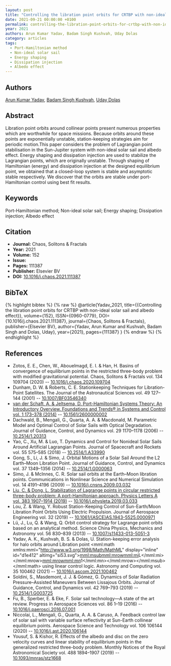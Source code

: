 ```yaml
---
layout: post
title: "Controlling the libration point orbits for CRTBP with non-ideal solar sail and albedo effect"
date: 2021-09-21 00:00:00 +0100
permalink: controlling-the-libration-point-orbits-for-crtbp-with-non-ideal-solar-sail-and-albedo-effect
year: 2021
authors: Arun Kumar Yadav, Badam Singh Kushvah, Uday Dolas
category: articles
tags:
  - Port-Hamiltonian method
  - Non-ideal solar sail
  - Energy shaping
  - Dissipation injection
  - Albedo effect
---
```

 
## Authors
[Arun Kumar Yadav](authors/arun-kumar-yadav), [Badam Singh Kushvah](authors/badam-singh-kushvah), [Uday Dolas](authors/uday-dolas)
 
## Abstract
Libration point orbits around collinear points present numerous properties which are worthwhile for space missions. Because orbits around these points are exponentially unstable, station-keeping strategies aim for periodic motion.This paper considers the problem of Lagrangian point stabilisation in the Sun-Jupiter system with non-ideal solar sail and albedo effect. Energy shaping and dissipation injection are used to stabilize the Lagrangian points, which are originally unstable. Through shaping of Hamiltonian (energy) and dissipation injection at the designed equilibrium point, we obtained that a closed-loop system is stable and asymptotic stable respectively. We discover that the orbits are stable under port- Hamiltonian control using best fit results.
 
## Keywords
Port-Hamiltonian method; Non-ideal solar sail; Energy shaping; Dissipation injection; Albedo effect
 
## Citation
- **Journal:** Chaos, Solitons &amp; Fractals
- **Year:** 2021
- **Volume:** 152
- **Issue:** 
- **Pages:** 111387
- **Publisher:** Elsevier BV
- **DOI:** [10.1016/j.chaos.2021.111387](https://doi.org/10.1016/j.chaos.2021.111387)
 
## BibTeX
{% highlight bibtex %}
{% raw %}
@article{Yadav_2021,
  title={{Controlling the libration point orbits for CRTBP with non-ideal solar sail and albedo effect}},
  volume={152},
  ISSN={0960-0779},
  DOI={10.1016/j.chaos.2021.111387},
  journal={Chaos, Solitons &amp; Fractals},
  publisher={Elsevier BV},
  author={Yadav, Arun Kumar and Kushvah, Badam Singh and Dolas, Uday},
  year={2021},
  pages={111387}
}
{% endraw %}
{% endhighlight %}
 
## References
- Zotos, E. E., Chen, W., Abouelmagd, E. I. & Han, H. Basins of convergence of equilibrium points in the restricted three-body problem with modified gravitational potential. Chaos, Solitons &amp; Fractals vol. 134 109704 (2020) -- [10.1016/j.chaos.2020.109704](https://doi.org/10.1016/j.chaos.2020.109704)
- Dunham, D. W. & Roberts, C. E. Stationkeeping Techniques for Libration-Point Satellites. The Journal of the Astronautical Sciences vol. 49 127–144 (2001) -- [10.1007/BF03546340](https://doi.org/10.1007/BF03546340)
- [van der Schaft, A. & Jeltsema, D. Port-Hamiltonian Systems Theory: An Introductory Overview. Foundations and Trends® in Systems and Control vol. 1 173–378 (2014)](port-hamiltonian-systems-theory-an-introductory-overview-journal) -- [10.1561/2600000002](https://doi.org/10.1561/2600000002)
- Dachwald, B., Mengali, G., Quarta, A. A. & Macdonald, M. Parametric Model and Optimal Control of Solar Sails with Optical Degradation. Journal of Guidance, Control, and Dynamics vol. 29 1170–1178 (2006) -- [10.2514/1.20313](https://doi.org/10.2514/1.20313)
- Yao, C., Xu, M. & Luo, T. Dynamics and Control for Nonideal Solar Sails Around Artificial Lagrangian Points. Journal of Spacecraft and Rockets vol. 55 575–585 (2018) -- [10.2514/1.A33990](https://doi.org/10.2514/1.A33990)
- Gong, S., Li, J. & Simo, J. Orbital Motions of a Solar Sail Around the L2 Earth–Moon Libration Point. Journal of Guidance, Control, and Dynamics vol. 37 1349–1356 (2014) -- [10.2514/1.G000063](https://doi.org/10.2514/1.G000063)
- Simo, J. & McInnes, C. R. Solar sail orbits at the Earth–Moon libration points. Communications in Nonlinear Science and Numerical Simulation vol. 14 4191–4196 (2009) -- [10.1016/j.cnsns.2009.03.032](https://doi.org/10.1016/j.cnsns.2009.03.032)
- [Liu, C. & Dong, L. Stabilization of Lagrange points in circular restricted three-body problem: A port-Hamiltonian approach. Physics Letters A vol. 383 1907–1914 (2019)](stabilization-of-lagrange-points-in-circular-restricted-three-body-problem-a-port-hamiltonian-approach) -- [10.1016/j.physleta.2019.03.033](https://doi.org/10.1016/j.physleta.2019.03.033)
- Lou, Z. & Wang, Y. Robust Station-Keeping Control of Sun-Earth/Moon Libration Point Orbits Using Electric Propulsion. Journal of Aerospace Engineering vol. 32 (2019) -- [10.1061/(ASCE)AS.1943-5525.0000971](https://doi.org/10.1061/(ASCE)AS.1943-5525.0000971)
- Lü, J., Lu, Q. & Wang, Q. Orbit control strategy for Lagrange point orbits based on an analytical method. Science China Physics, Mechanics and Astronomy vol. 56 830–839 (2013) -- [10.1007/s11433-013-5051-3](https://doi.org/10.1007/s11433-013-5051-3)
- Yadav, A. K., Kushvah, B. S. & Dolas, U. Station-keeping error analysis for halo orbits around Libration point <mml:math xmlns:mml="http://www.w3.org/1998/Math/MathML" display="inline" id="d1e412" altimg="si53.svg"><mml:msub><mml:mrow><mml:mi>L</mml:mi></mml:mrow><mml:mrow><mml:mn>1</mml:mn></mml:mrow></mml:msub></mml:math> using linear control logic. Astronomy and Computing vol. 35 100462 (2021) -- [10.1016/j.ascom.2021.100462](https://doi.org/10.1016/j.ascom.2021.100462)
- Soldini, S., Masdemont, J. J. & Gómez, G. Dynamics of Solar Radiation Pressure–Assisted Maneuvers Between Lissajous Orbits. Journal of Guidance, Control, and Dynamics vol. 42 769–793 (2019) -- [10.2514/1.G003725](https://doi.org/10.2514/1.G003725)
- Fu, B., Sperber, E. & Eke, F. Solar sail technology—A state of the art review. Progress in Aerospace Sciences vol. 86 1–19 (2016) -- [10.1016/j.paerosci.2016.07.001](https://doi.org/10.1016/j.paerosci.2016.07.001)
- Niccolai, L., Mengali, G., Quarta, A. A. & Caruso, A. Feedback control law of solar sail with variable surface reflectivity at Sun-Earth collinear equilibrium points. Aerospace Science and Technology vol. 106 106144 (2020) -- [10.1016/j.ast.2020.106144](https://doi.org/10.1016/j.ast.2020.106144)
- Yousuf, S. & Kishor, R. Effects of the albedo and disc on the zero velocity curves and linear stability of equilibrium points in the generalized restricted three-body problem. Monthly Notices of the Royal Astronomical Society vol. 488 1894–1907 (2019) -- [10.1093/mnras/stz1668](https://doi.org/10.1093/mnras/stz1668)

